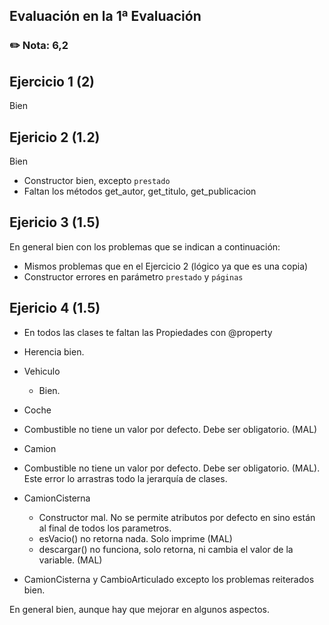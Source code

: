 ## Evaluación en la 1ª Evaluación

### ✏️ Nota:  6,2

## Ejercicio 1   (2)

Bien



## Ejericio 2  (1.2)

Bien

- Constructor bien, excepto `prestado`
- Faltan los métodos get_autor, get_titulo, get_publicacion
  



## Ejericio 3  (1.5)

En general bien con los problemas que se indican a continuación:

- Mismos problemas que en el Ejercicio 2 (lógico ya que es una copia)
- Constructor errores en parámetro `prestado` y `páginas`
  


  

## Ejericio 4 (1.5)

- En todos las clases te faltan las Propiedades con @property
- Herencia bien.
  
- Vehiculo
  - Bien.
  
- Coche
 - Combustible no tiene un valor por defecto. Debe ser obligatorio. (MAL)

- Camion
 - Combustible no tiene un valor por defecto. Debe ser obligatorio. (MAL).<br>
   Este error lo arrastras todo la jerarquía de clases.


- CamionCisterna
  - Constructor mal. No se permite atributos por defecto en sino están al final de todos los parametros.
  -  esVacio() no retorna nada. Solo imprime (MAL)
  -  descargar() no funciona, solo retorna, ni cambia el valor de la variable. (MAL)

- CamionCisterna y CambioArticulado excepto los problemas reiterados bien.



En general bien, aunque hay que mejorar en algunos aspectos.